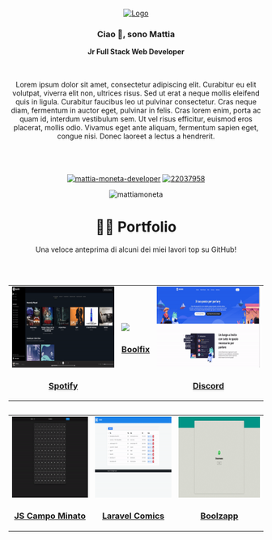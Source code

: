 <!-- PROJECT LOGO -->
<br />
<div align="center">
  <a href="https://github.com/mattiamoneta">
    <img src="https://media.licdn.com/dms/image/D4E16AQFS4ZwlbnCXdg/profile-displaybackgroundimage-shrink_350_1400/0/1686159066777?e=1691625600&v=beta&t=nT36Ef5S1w4gMOTvuhXxy4ljN8YS4QFSgV1J_-Gw1xw" alt="Logo">
  </a>

  <h3 align="center">Ciao 👋, sono Mattia</h3>

  <p align="center">
    <strong>Jr Full Stack Web Developer</strong>
  </p>
 

<div align="center">
  <br />
  <br />
     Lorem ipsum dolor sit amet, consectetur adipiscing elit. Curabitur eu elit volutpat, viverra elit non, ultrices risus. Sed ut erat a neque mollis eleifend quis in ligula. Curabitur faucibus leo ut pulvinar consectetur. Cras neque diam, fermentum in auctor eget, pulvinar in felis. Cras lorem enim, porta ac quam id, interdum vestibulum sem. Ut vel risus efficitur, euismod eros placerat, mollis odio. Vivamus eget ante aliquam, fermentum sapien eget, congue nisi. Donec laoreet a lectus a hendrerit. 
</div>
  

  
 
 <div>
    <br />
    <br />
    <br />
     <p align="center">
        <a href="https://linkedin.com/in/mattia-moneta-developer" target="blank"><img align="center" src="https://raw.githubusercontent.com/rahuldkjain/github-profile-readme-generator/master/src/images/icons/Social/linked-in-alt.svg" alt="mattia-moneta-developer" height="20" width="30" /></a>
          <a href="https://stackoverflow.com/users/22037958" target="blank"><img align="center" src="https://raw.githubusercontent.com/rahuldkjain/github-profile-readme-generator/master/src/images/icons/Social/stack-overflow.svg" alt="22037958" height="20" width="30" /></a>
        </p>
  </p>
</div>

<p align="center"> <img src="https://komarev.com/ghpvc/?username=mattiamoneta&label=Profile%20views&color=0e75b6&style=flat" alt="mattiamoneta" /> </p>


<h1>👨‍💻 Portfolio</h1>
<p>Una veloce anteprima di alcuni dei miei lavori top su GitHub!</p>
<br />
<br />

<table>
  <tr>
    <td>
     <img src="https://github.com/mattiamoneta/html-css-spotifyweb/raw/main/thumbnail.gif" height="160"/>
      <h3 align="center"><a href="https://github.com/mattiamoneta/html-css-spotifyweb">Spotify</a></h3>
    </td>
    <td>
       <img src="https://github.com/mattiamoneta/vite-boolflix/raw/master/thumbnail.gif" height="160"/>
        <h3  align="center"><a href="https://github.com/mattiamoneta/vite-boolflix">Boolfix</a></h3>
    </td>
     <td>
             <img src="https://github.com/mattiamoneta/htmlcss-discord/raw/main/thumbnail.gif" height="160"/>
      <h3 align="center"><a href="https://github.com/mattiamoneta/htmlcss-discord">Discord</a></h3>
    </td>
  </tr>
 <table>
   
  <table>
  <tr>
    <td>
         <img src="https://github.com/mattiamoneta/js-campominato-dom/raw/main/thumbnail.gif" height="160"/>
         <h3  align="center"><a href="https://github.com/mattiamoneta/js-campominato-dom">JS Campo Minato</a></h3
    </td>
    <td>
            <img src="https://github.com/mattiamoneta/laravel-dc-comics/raw/master/thumbnail.gif" height="160"/>
         <h3  align="center"><a href="https://github.com/mattiamoneta/laravel-dc-comics">Laravel Comics</a></h3>
    </td>
    <td>
                  <img src="https://github.com/mattiamoneta/vue-boolzapp/raw/main/thumbnail.gif" height="160"/>
         <h3  align="center"><a href="https://github.com/mattiamoneta/vue-boolzapp">Boolzapp</a></h3>
    </td>
  </tr>
 <table>
   
 

   






      










